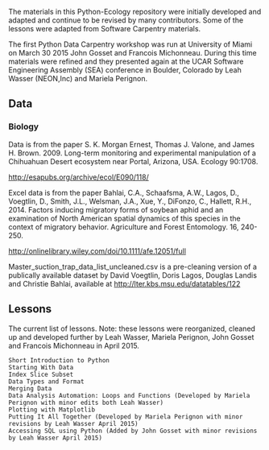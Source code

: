 The materials in this Python-Ecology repository were initially developed and adapted and continue to be revised by many contributors. Some of the lessons were adapted from Software Carpentry materials.

The first Python Data Carpentry workshop was run at University of Miami on March 30 2015 John Gosset and Francois Michonneau. During this time materials were refined and they presented again at the UCAR Software Engineering Assembly (SEA) conference in Boulder, Colorado by Leah Wasser (NEON,Inc) and Mariela Perignon.

## Data

### Biology
Data is from the paper S. K. Morgan Ernest, Thomas J. Valone, and James H. Brown. 2009. Long-term monitoring and experimental manipulation of a Chihuahuan Desert ecosystem near Portal, Arizona, USA. Ecology 90:1708.

http://esapubs.org/archive/ecol/E090/118/

Excel data is from the paper Bahlai, C.A., Schaafsma, A.W., Lagos, D., Voegtlin, D., Smith, J.L., Welsman, J.A., Xue, Y., DiFonzo, C., Hallett, R.H., 2014. Factors inducing migratory forms of soybean aphid and an examination of North American spatial dynamics of this species in the context of migratory behavior. Agriculture and Forest Entomology. 16, 240-250.

http://onlinelibrary.wiley.com/doi/10.1111/afe.12051/full

Master_suction_trap_data_list_uncleaned.csv is a pre-cleaning version of a publically available dataset by David Voegtlin, Doris Lagos, Douglas Landis and Christie Bahlai, available at http://lter.kbs.msu.edu/datatables/122

## Lessons

The current list of lessons.
Note: these lessons were reorganized, cleaned up and developed further by Leah Wasser, Mariela Perignon, John Gosset and Francois Michonneau in April 2015.

    Short Introduction to Python
    Starting With Data
    Index Slice Subset
    Data Types and Format
    Merging Data
    Data Analysis Automation: Loops and Functions (Developed by Mariela Perignon with minor edits both Leah Wasser)
    Plotting with Matplotlib
    Putting It All Together (Developed by Mariela Perignon with minor revisions by Leah Wasser April 2015)
    Accessing SQL using Python (Added by John Gosset with minor revisions by Leah Wasser April 2015)

